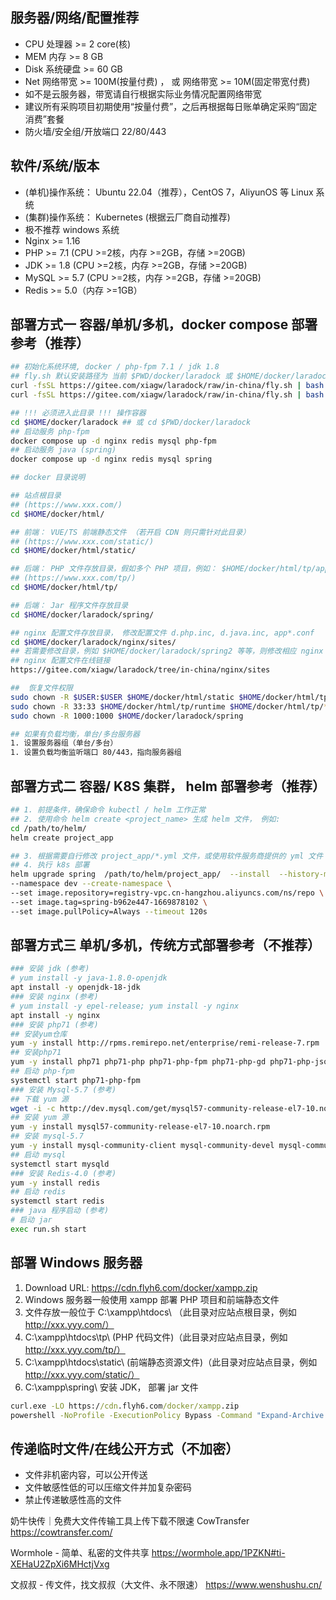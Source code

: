 ## 服务器/网络/配置推荐
- CPU 处理器     >= 2 core(核)
- MEM 内存       >= 8 GB
- Disk 系统硬盘   >= 60 GB
- Net 网络带宽    >= 100M(按量付费) ， 或 网络带宽 >= 10M(固定带宽付费)
- 如不是云服务器，带宽请自行根据实际业务情况配置网络带宽
- 建议所有采购项目初期使用“按量付费”，之后再根据每日账单确定采购“固定消费”套餐
- 防火墙/安全组/开放端口 22/80/443

## 软件/系统/版本
- (单机)操作系统： Ubuntu 22.04（推荐），CentOS 7，AliyunOS 等 Linux 系统
- (集群)操作系统： Kubernetes (根据云厂商自动推荐)
- 极不推荐 windows 系统
- Nginx >= 1.16
- PHP   >= 7.1 (CPU >=2核，内存 >=2GB，存储 >=20GB)
- JDK   >= 1.8 (CPU >=2核，内存 >=2GB，存储 >=20GB)
- MySQL >= 5.7 (CPU >=2核，内存 >=2GB，存储 >=20GB)
- Redis >= 5.0（内存 >=1GB）


## 部署方式一 容器/单机/多机，docker compose 部署参考（推荐）
```sh
## 初始化系统环境, docker / php-fpm 7.1 / jdk 1.8
## fly.sh 默认安装路径为 当前 $PWD/docker/laradock 或 $HOME/docker/laradock
curl -fsSL https://gitee.com/xiagw/laradock/raw/in-china/fly.sh | bash -s nginx php redis mysql
curl -fsSL https://gitee.com/xiagw/laradock/raw/in-china/fly.sh | bash -s nginx java redis mysql

## !!! 必须进入此目录 !!! 操作容器
cd $HOME/docker/laradock ## 或 cd $PWD/docker/laradock
## 启动服务 php-fpm
docker compose up -d nginx redis mysql php-fpm
## 启动服务 java (spring)
docker compose up -d nginx redis mysql spring

## docker 目录说明

## 站点根目录
## (https://www.xxx.com/)
cd $HOME/docker/html/

## 前端： VUE/TS 前端静态文件 （若开启 CDN 则只需针对此目录）
## (https://www.xxx.com/static/)
cd $HOME/docker/html/static/

## 后端： PHP 文件存放目录，假如多个 PHP 项目，例如： $HOME/docker/html/tp/app1, $HOME/docker/html/tp/app2 等。
## (https://www.xxx.com/tp/)
cd $HOME/docker/html/tp/

## 后端： Jar 程序文件存放目录
cd $HOME/docker/laradock/spring/

## nginx 配置文件存放目录， 修改配置文件 d.php.inc, d.java.inc, app*.conf
cd $HOME/docker/laradock/nginx/sites/
## 若需要修改目录，例如 $HOME/docker/laradock/spring2 等等，则修改相应 nginx 配置并创建相应目录，然后再修改调整 $HOME/docker/laradock/docker-compose-override.yml
## nginx 配置文件在线链接
https://gitee.com/xiagw/laradock/tree/in-china/nginx/sites

##  恢复文件权限
sudo chown -R $USER:$USER $HOME/docker/html/static $HOME/docker/html/tp
sudo chown -R 33:33 $HOME/docker/html/tp/runtime $HOME/docker/html/tp/*/runtime
sudo chown -R 1000:1000 $HOME/docker/laradock/spring

## 如果有负载均衡，单台/多台服务器
1. 设置服务器组（单台/多台）
1. 设置负载均衡监听端口 80/443，指向服务器组

```

## 部署方式二 容器/ K8S 集群， helm 部署参考（推荐）
```sh
## 1. 前提条件，确保命令 kubectl / helm 工作正常
## 2. 使用命令 helm create <project_name> 生成 helm 文件， 例如:
cd /path/to/helm/
helm create project_app

## 3. 根据需要自行修改 project_app/*.yml 文件，或使用软件服务商提供的 yml 文件
## 4. 执行 k8s 部署
helm upgrade spring  /path/to/helm/project_app/  --install  --history-max 1 \
--namespace dev --create-namespace \
--set image.repository=registry-vpc.cn-hangzhou.aliyuncs.com/ns/repo \
--set image.tag=spring-b962e447-1669878102 \
--set image.pullPolicy=Always --timeout 120s
```

## 部署方式三 单机/多机，传统方式部署参考（不推荐）
```sh
### 安装 jdk (参考)
# yum install -y java-1.8.0-openjdk
apt install -y openjdk-18-jdk
### 安装 nginx (参考)
# yum install -y epel-release; yum install -y nginx
apt install -y nginx
### 安装 php71 (参考)
## 安装yum仓库
yum -y install http://rpms.remirepo.net/enterprise/remi-release-7.rpm
## 安装php71
yum -y install php71 php71-php php71-php-fpm php71-php-gd php71-php-json php71-php-mbstring php71-php-mysqlnd php71-php-xml php71-php-xmlrpc php71-php-redis php71-php-pecl-mongodb php71-php-pecl-imagick php71-php-mcrypt php71-php-bcmath php71-php-gmp php71-php-pecl-mysql php71-php-pecl-zip php71-php-soap php71-php-process php71-php-gnupg php71-php-amqp php71-php-opcache
## 启动 php-fpm
systemctl start php71-php-fpm
### 安装 Mysql-5.7 (参考)
## 下载 yum 源
wget -i -c http://dev.mysql.com/get/mysql57-community-release-el7-10.noarch.rpm
## 安装 yum 源
yum -y install mysql57-community-release-el7-10.noarch.rpm
## 安装 mysql-5.7
yum -y install mysql-community-client mysql-community-devel mysql-community-libs mysql-community-server
## 启动 mysql
systemctl start mysqld
### 安装 Redis-4.0 (参考)
yum -y install redis
## 启动 redis
systemctl start redis
### java 程序启动 (参考)
# 启动 jar
exec run.sh start
```

## 部署  Windows 服务器
1. Download URL: https://cdn.flyh6.com/docker/xampp.zip
1. Windows 服务器一般使用 xampp 部署 PHP 项目和前端静态文件
1. 文件存放一般位于 C:\xampp\htdocs\ （此目录对应站点根目录，例如 http://xxx.yyy.com/）
1. C:\xampp\htdocs\tp\ (PHP 代码文件)（此目录对应站点目录，例如 http://xxx.yyy.com/tp/）
1. C:\xampp\htdocs\static\ (前端静态资源文件)（此目录对应站点目录，例如 http://xxx.yyy.com/static/）
1. C:\xampp\spring\ 安装 JDK， 部署 jar 文件
```bat
curl.exe -LO https://cdn.flyh6.com/docker/xampp.zip
powershell -NoProfile -ExecutionPolicy Bypass -Command "Expand-Archive .\xampp.zip C:\xampp\"
```


## 传递临时文件/在线公开方式（不加密）
- 文件非机密内容，可以公开传送
- 文件敏感性低的可以压缩文件并加复杂密码
- 禁止传递敏感性高的文件

奶牛快传｜免费大文件传输工具上传下载不限速 CowTransfer
https://cowtransfer.com/

Wormhole - 简单、私密的文件共享
https://wormhole.app/1PZKN#ti-XEHaU2ZpXi6MHctjVxg

文叔叔 - 传文件，找文叔叔（大文件、永不限速）
https://www.wenshushu.cn/


